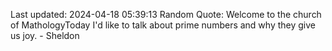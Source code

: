Last updated: 2024-04-18 05:39:13
Random Quote: Welcome to the church of MathologyToday I'd like to talk about prime numbers and why they give us joy. - Sheldon